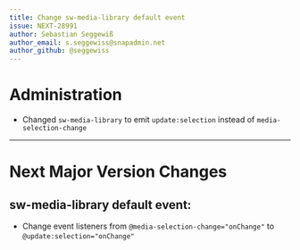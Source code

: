 ```yaml
---
title: Change sw-media-library default event
issue: NEXT-28991
author: Sebastian Seggewiß
author_email: s.seggewiss@snapadmin.net
author_github: @seggewiss
---
```

# Administration
* Changed `sw-media-library` to emit `update:selection` instead of `media-selection-change`
___
# Next Major Version Changes
## sw-media-library default event:
* Change event listeners from `@media-selection-change="onChange"` to `@update:selection="onChange"`
